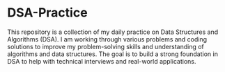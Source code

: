 # DSA-Practice

This repository is a collection of my daily practice on Data Structures and Algorithms (DSA). I am working through various problems and coding solutions to improve my problem-solving skills and understanding of algorithms and data structures. The goal is to build a strong foundation in DSA to help with technical interviews and real-world applications.
